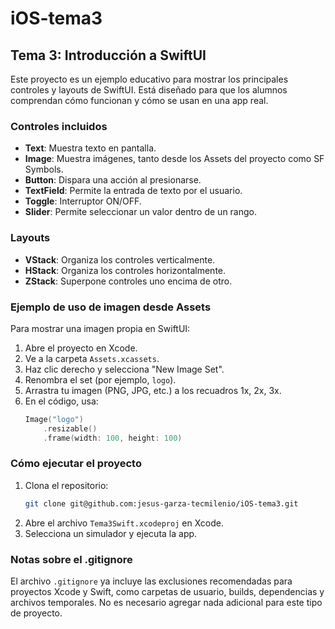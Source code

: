# iOS-tema3

## Tema 3: Introducción a SwiftUI

Este proyecto es un ejemplo educativo para mostrar los principales controles y layouts de SwiftUI. Está diseñado para que los alumnos comprendan cómo funcionan y cómo se usan en una app real.

### Controles incluidos
- **Text**: Muestra texto en pantalla.
- **Image**: Muestra imágenes, tanto desde los Assets del proyecto como SF Symbols.
- **Button**: Dispara una acción al presionarse.
- **TextField**: Permite la entrada de texto por el usuario.
- **Toggle**: Interruptor ON/OFF.
- **Slider**: Permite seleccionar un valor dentro de un rango.

### Layouts
- **VStack**: Organiza los controles verticalmente.
- **HStack**: Organiza los controles horizontalmente.
- **ZStack**: Superpone controles uno encima de otro.

### Ejemplo de uso de imagen desde Assets
Para mostrar una imagen propia en SwiftUI:
1. Abre el proyecto en Xcode.
2. Ve a la carpeta `Assets.xcassets`.
3. Haz clic derecho y selecciona "New Image Set".
4. Renombra el set (por ejemplo, `logo`).
5. Arrastra tu imagen (PNG, JPG, etc.) a los recuadros 1x, 2x, 3x.
6. En el código, usa:
   ```swift
   Image("logo")
       .resizable()
       .frame(width: 100, height: 100)
   ```

### Cómo ejecutar el proyecto
1. Clona el repositorio:
   ```sh
   git clone git@github.com:jesus-garza-tecmilenio/iOS-tema3.git
   ```
2. Abre el archivo `Tema3Swift.xcodeproj` en Xcode.
3. Selecciona un simulador y ejecuta la app.

### Notas sobre el .gitignore
El archivo `.gitignore` ya incluye las exclusiones recomendadas para proyectos Xcode y Swift, como carpetas de usuario, builds, dependencias y archivos temporales. No es necesario agregar nada adicional para este tipo de proyecto.
